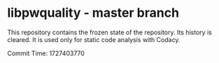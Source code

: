 # libpwquality - master branch

This repository contains the frozen state of the repository.
Its history is cleared. It is used only for static code
analysis with Codacy.

Commit Time: 1727403770